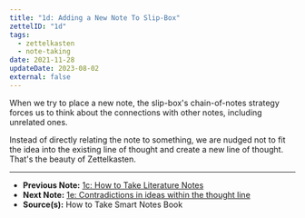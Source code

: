 ```yaml
---
title: "1d: Adding a New Note To Slip-Box"
zettelID: "1d"
tags:
  - zettelkasten
  - note-taking
date: 2021-11-28
updateDate: 2023-08-02
external: false
---
```


When we try to place a new note, the slip-box's chain-of-notes strategy forces us to think about the connections with other notes, including unrelated ones.

Instead of directly relating the note to something, we are nudged not to fit the idea into the existing line of thought and create a new line of thought. That's the beauty of Zettelkasten.

---

- **Previous Note:** [1c: How to Take Literature Notes](/notes/1c-how-to-take-literature-notes)
- **Next Note:** [1e: Contradictions in ideas within the thought line](/1e-contradictions-in-ideas-within-a-thought-line)
- **Source(s):** How to Take Smart Notes Book
